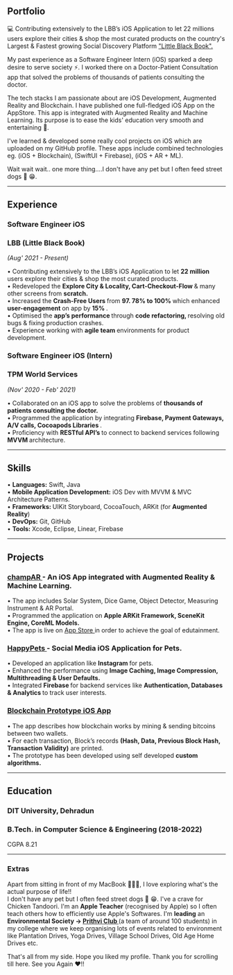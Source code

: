 ## Portfolio

💻 Contributing extensively to the LBB’s iOS Application to let 22 millions users explore their cities & shop the most curated products on the country's Largest & Fastest growing Social Discovery Platform <a href="https://lbb.in"> "Little Black Book". </a>

My past experience as a Software Engineer Intern (iOS) sparked a deep desire to serve society ⚡. I worked there on a Doctor-Patient Consultation app that solved the problems of thousands of patients consulting the doctor.

The tech stacks I am passionate about are iOS Development, Augmented Reality and Blockchain. I have published one full-fledged iOS App on the AppStore. This app is integrated with Augmented Reality and Machine Learning. Its purpose is to ease the kids' education very smooth and entertaining 🌠. 

I've learned & developed some really cool projects on iOS which are uploaded on my GitHub profile. These apps include combined technologies eg. (iOS + Blockchain), (SwiftUI + Firebase), (iOS + AR + ML).

Wait wait wait.. one more thing....I don't have any pet but I often feed street dogs 🐾 😁.

---

## Experience

### **Software Engineer iOS**
### LBB (Little Black Book)         
<i>(Aug' 2021 - Present) </i>

• Contributing extensively to the LBB’s iOS Application to let <b> 22 million </b> users explore their cities & shop the most curated products.<br> 
• Redeveloped the <b> Explore City & Locality, Cart-Checkout-Flow </b> & many other screens from <b> scratch. </b><br>
• Increased the <b> Crash-Free Users </b> from <b> 97. 78% to 100% </b> which enhanced <b> user-engagement </b> on app by <b> 15% </b>.<br>
• Optimised the <b> app’s performance </b> through <b> code refactoring, </b> resolving old bugs & fixing production crashes. <br> 
• Experience working with <b> agile team </b> environments for product development.

### **Software Engineer iOS (Intern)**
### TPM World Services             
<i> (Nov' 2020 - Feb' 2021) </i>

• Collaborated on an iOS app to solve the problems of <b> thousands of patients consulting the doctor. </b> <br>
• Programmed the application by integrating <b> Firebase, Payment Gateways, A/V calls, Cocoapods Libraries </b>. <br>
• Proficiency with <b> RESTful API’s </b> to connect to backend services following <b> MVVM </b> architecture.

---

## Skills

• <b> Languages:</b> Swift, Java <br>
• <b> Mobile Application Development:</b> iOS Dev with MVVM & MVC Architecture Patterns. <br> 
• <b> Frameworks: </b> UIKit Storyboard, CocoaTouch, ARKit (for <b> Augmented Reality</b>) <br>
• <b>DevOps:</b> Git, GitHub <br>
• <b> Tools: </b> Xcode, Eclipse, Linear, Firebase

---
## Projects

### <a href="https://apps.apple.com/in/app/champar/id1562585187"> champAR </a> - An iOS App integrated with Augmented Reality & Machine Learning.
• The app includes Solar System, Dice Game, Object Detector, Measuring Instrument & AR Portal. <br> 
• Programmed the application on <b> Apple ARKit Framework, SceneKit Engine, CoreML Models.</b> <br>
• The app is live on <a href="https://apps.apple.com/in/app/champar/id1562585187"> App Store </a> in order to achieve the goal of edutainment.

### <a href="https://github.com/PrasoonGaurav/HappyPets"> HappyPets </a>  - Social Media iOS Application for Pets. 
• Developed an application like <b> Instagram </b> for pets. <br>
• Enhanced the performance using <b> Image Caching, Image Compression, Multithreading & User Defaults. </b> <br>
• Integrated <b> Firebase </b> for backend services like <b> Authentication, Databases & Analytics </b> to track user interests.

### <a href="https://github.com/PrasoonGaurav/iOS_Blockchain_Prototype"> Blockchain Prototype iOS App </a> 
• The app describes how blockchain works by mining & sending bitcoins between two wallets. <br>
• For each transaction, Block’s records <b>(Hash, Data, Previous Block Hash, Transaction Validity)</b> are printed. <br>
• The prototype has been developed using self developed <b>custom algorithms.</b>

---

## Education

### **DIT University, Dehradun**
### B.Tech. in Computer Science & Engineering (2018-2022)
CGPA 8.21

---

### Extras

Apart from sitting in front of my MacBook 👨🏻‍💻, I love exploring what's the actual purpose of life!!<br>
I don't have any pet but I often feed street dogs 🐾 😁. I've a crave for Chicken Tandoori. I'm an <b>Apple Teacher</b> (recognised by Apple) so I often teach others how to efficiently use Apple's Softwares. I'm <b>leading</b> an <b>Environmental Society -> <a href="https://www.linkedin.com/company/prithvi-the-environmental-club-ditu/"> Prithvi Club </a> </b> (a team of around 100 students) in my college where we keep organising lots of events related to environment like Plantation Drives, Yoga Drives, Village School Drives, Old Age Home Drives etc. <br>

That's all from my side. Hope you liked my profile. Thank you for scrolling till here. See you Again ❤️!!
